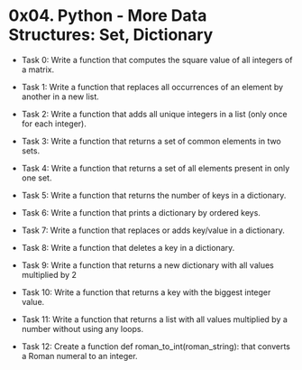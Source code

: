 # 0x04. Python - More Data Structures: Set, Dictionary

- Task 0:
Write a function that computes the square value of all integers of a matrix.

- Task 1:
Write a function that replaces all occurrences of an element by another in a new list.

- Task 2:
Write a function that adds all unique integers in a list (only once for each integer).

- Task 3:
Write a function that returns a set of common elements in two sets.

- Task 4:
Write a function that returns a set of all elements present in only one set.

- Task 5:
Write a function that returns the number of keys in a dictionary.

- Task 6:
Write a function that prints a dictionary by ordered keys.

- Task 7:
Write a function that replaces or adds key/value in a dictionary.

- Task 8:
Write a function that deletes a key in a dictionary.

- Task 9:
Write a function that returns a new dictionary with all values multiplied by 2

- Task 10:
Write a function that returns a key with the biggest integer value.

- Task 11:
Write a function that returns a list with all values multiplied by a number without using any loops.

- Task 12:
Create a function def roman_to_int(roman_string): that converts a Roman numeral to an integer.
